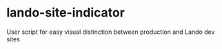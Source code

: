 # lando-site-indicator
User script for easy visual distinction between production and Lando dev sites
